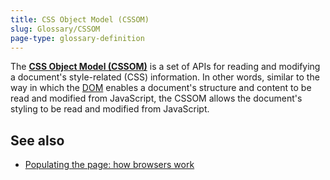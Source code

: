 ```yaml
---
title: CSS Object Model (CSSOM)
slug: Glossary/CSSOM
page-type: glossary-definition
---
```




The [**CSS Object Model (CSSOM)**](/Web/API/CSS_Object_Model) is a set of APIs for reading and modifying a document's style-related (CSS) information. In other words, similar to the way in which the [DOM](/Web/API/Document_Object_Model) enables a document's structure and content to be read and modified from JavaScript, the CSSOM allows the document's styling to be read and modified from JavaScript.

## See also

- [Populating the page: how browsers work](/Web/Performance/How_browsers_work)
